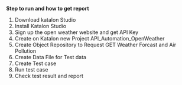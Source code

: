 **Step to run and how to get report**

1. Download katalon Studio
2. Install Katalon Studio
3. Sign up the open weather website and get API Key
4. Create on Katalon new Project API_Automation_OpenWeather
5. Create Object Repository to Request GET Weather Forcast and Air Pollution
6. Create Data File for Test data
7. Create Test case
8. Run test case
9. Check test result and report
